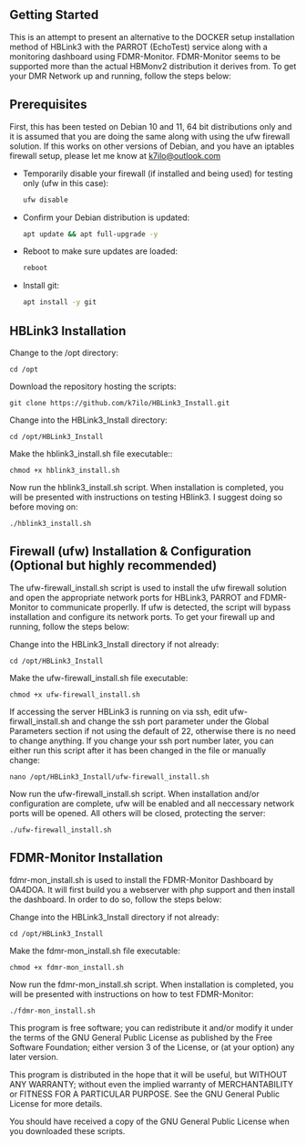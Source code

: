 ## Getting Started

This is an attempt to present an alternative to the DOCKER setup installation method of HBLink3 with the PARROT (EchoTest) service
along with a monitoring dashboard using FDMR-Monitor.  FDMR-Monitor seems to be supported more than the actual HBMonv2 distribution
it derives from. To get your DMR Network up and running, follow the steps below:


## Prerequisites

First, this has been tested on Debian 10 and 11, 64 bit distributions only and it is assumed that you are doing the same along with using
the ufw firewall solution. If this works on other versions of Debian, and you have an iptables firewall setup, please let me know at k7ilo@outlook.com

* Temporarily disable your firewall (if installed and being used) for testing only (ufw in this case):
  ```sh
  ufw disable
  ```
* Confirm your Debian distribution is updated:
  ```sh
  apt update && apt full-upgrade -y
  ```
* Reboot to make sure updates are loaded:
  ```sh
  reboot
  ```
* Install git:
  ```sh
  apt install -y git
  ```


## HBLink3 Installation

Change to the /opt directory:
```
cd /opt
```
Download the repository hosting the scripts:
```
git clone https://github.com/k7ilo/HBLink3_Install.git
```
Change into the HBLink3_Install directory:
```
cd /opt/HBLink3_Install
```
Make the hblink3_install.sh file executable::
```
chmod +x hblink3_install.sh
```
Now run the hblink3_install.sh script.  When installation is completed,
you will be presented with instructions on testing HBlink3.  I suggest
doing so before moving on:
```
./hblink3_install.sh
```


## Firewall (ufw) Installation & Configuration (Optional but highly recommended)

The ufw-firewall_install.sh script is used to install the ufw firewall solution and open the appropriate network ports
for HBLink3, PARROT and FDMR-Monitor to communicate properlly.  If ufw is detected, the script will bypass installation
and configure its network ports.
To get your firewall up and running, follow the steps below:

Change into the HBLink3_Install directory if not already:
```
cd /opt/HBLink3_Install
```
Make the ufw-firewall_install.sh file executable:
```
chmod +x ufw-firewall_install.sh
```
If accessing the server HBLink3 is running on via ssh, edit ufw-firwall_install.sh
and change the ssh port parameter under the Global Parameters section if not using the
default of 22, otherwise there is no need to change anything. If you change your ssh port
number later, you can either run this script after it has been changed in the file or 
manually change:
```
nano /opt/HBLink3_Install/ufw-firewall_install.sh
```
Now run the ufw-firewall_install.sh script. When installation and/or configuration are complete, ufw will
be enabled and all neccessary network ports will be opened. All others will be closed, protecting the server:
```
./ufw-firewall_install.sh
```

## FDMR-Monitor Installation

fdmr-mon_install.sh is used to install the FDMR-Monitor Dashboard by OA4DOA.  It will first build you a webserver
with php support and then install the dashboard. In order to do so, follow the steps below:

Change into the HBLink3_Install directory if not already:
```
cd /opt/HBLink3_Install
```
Make the fdmr-mon_install.sh file executable:
```
chmod +x fdmr-mon_install.sh
```
Now run the fdmr-mon_install.sh script.  When installation is completed,
you will be presented with instructions on how to test FDMR-Monitor:
```
./fdmr-mon_install.sh
```


 





This program is free software; you can redistribute it and/or modify it under the terms of the
GNU General Public License as published by the Free Software Foundation; either version 3 of the
License, or (at your option) any later version.

This program is distributed in the hope that it will be useful, but WITHOUT ANY WARRANTY; without
even the implied warranty of MERCHANTABILITY or FITNESS FOR A PARTICULAR PURPOSE. See the 
GNU General Public License for more details.

You should have received a copy of the GNU General Public License when you downloaded these scripts.
